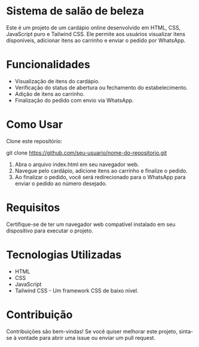 # Sistema de salão de beleza

Este é um projeto de um cardápio online desenvolvido em HTML, CSS, JavaScript puro e Tailwind CSS. Ele permite aos usuários visualizar itens disponíveis, adicionar itens ao carrinho e enviar o pedido por WhatsApp.


# Funcionalidades

* Visualização de itens do cardápio.
* Verificação do status de abertura ou fechamento do estabelecimento.
* Adição de itens ao carrinho.
* Finalização do pedido com envio via WhatsApp.
  
# Como Usar

Clone este repositório:

git clone https://github.com/seu-usuario/nome-do-repositorio.git

1. Abra o arquivo index.html em seu navegador web.
2. Navegue pelo cardápio, adicione itens ao carrinho e finalize o pedido.
3. Ao finalizar o pedido, você será redirecionado para o WhatsApp para enviar o pedido ao número desejado.

# Requisitos

Certifique-se de ter um navegador web compatível instalado em seu dispositivo para executar o projeto.

# Tecnologias Utilizadas

* HTML
* CSS
* JavaScript
* Tailwind CSS - Um framework CSS de baixo nível.
  
# Contribuição

Contribuições são bem-vindas! Se você quiser melhorar este projeto, sinta-se à vontade para abrir uma issue ou enviar um pull request.

